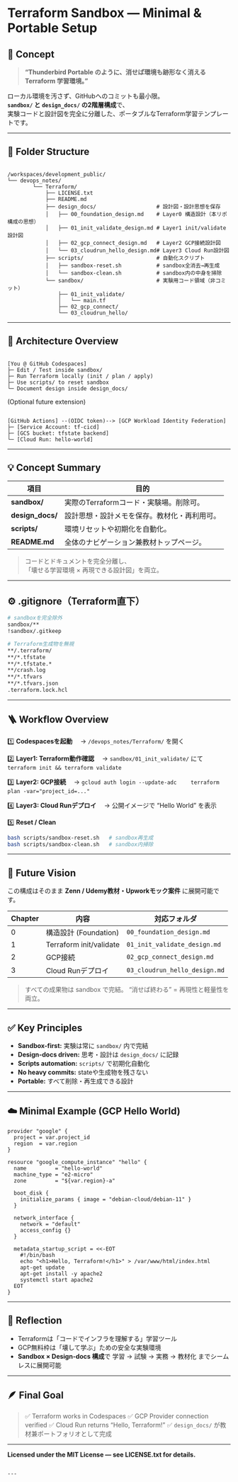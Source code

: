 # Terraform Sandbox — Minimal & Portable Setup

## 🎯 Concept

> **“Thunderbird Portable のように、消せば環境も跡形なく消える Terraform 学習環境。”**

ローカル環境を汚さず、GitHubへのコミットも最小限。  
**`sandbox/` と `design_docs/` の2階層構成**で、  
実験コードと設計図を完全に分離した、ポータブルなTerraform学習テンプレートです。

---

## 🧩 Folder Structure

```

/workspaces/development_public/
└── devops_notes/
        └── Terraform/
            ├── LICENSE.txt
            ├── README.md
            ├── design_docs/                   # 設計図・設計思想を保存
            │   ├── 00_foundation_design.md    # Layer0 構造設計（本リポ構成の思想）
            │   ├── 01_init_validate_design.md # Layer1 init/validate 設計図
            │   ├── 02_gcp_connect_design.md   # Layer2 GCP接続設計図
            │   └── 03_cloudrun_hello_design.md# Layer3 Cloud Run設計図
            ├── scripts/                       # 自動化スクリプト
            │   ├── sandbox-reset.sh           # sandbox全消去→再生成
            │   └── sandbox-clean.sh           # sandbox内の中身を掃除
            └── sandbox/                       # 実験用コード領域（非コミット）
                ├── 01_init_validate/
                │   └── main.tf
                ├── 02_gcp_connect/
                └── 03_cloudrun_hello/

```

---

## 🧱 Architecture Overview

```

[You @ GitHub Codespaces]
├─ Edit / Test inside sandbox/
├─ Run Terraform locally (init / plan / apply)
├─ Use scripts/ to reset sandbox
└─ Document design inside design_docs/

```

(Optional future extension)
```

[GitHub Actions] --(OIDC token)--> [GCP Workload Identity Federation]
├─ [Service Account: tf-cicd]
├─ [GCS bucket: tfstate backend]
└─ [Cloud Run: hello-world]

````

---

## 💡 Concept Summary

| 項目 | 目的 |
|------|------|
| **sandbox/** | 実際のTerraformコード・実験場。削除可。 |
| **design_docs/** | 設計思想・設計メモを保存。教材化・再利用可。 |
| **scripts/** | 環境リセットや初期化を自動化。 |
| **README.md** | 全体のナビゲーション兼教材トップページ。 |

> コードとドキュメントを完全分離し、  
> 「壊せる学習環境 × 再現できる設計図」を両立。

---

## ⚙️ .gitignore（Terraform直下）

```bash
# sandboxを完全除外
sandbox/**
!sandbox/.gitkeep

# Terraform生成物を無視
**/.terraform/
**/*.tfstate
**/*.tfstate.*
**/crash.log
**/*.tfvars
**/*.tfvars.json
.terraform.lock.hcl
````

---

## 🪜 Workflow Overview

1️⃣ **Codespacesを起動**
　→ `/devops_notes/Terraform/` を開く

2️⃣ **Layer1: Terraform動作確認**
　→ `sandbox/01_init_validate/` にて
　　`terraform init && terraform validate`

3️⃣ **Layer2: GCP接続**
　→ `gcloud auth login --update-adc`
　　`terraform plan -var="project_id=..."`

4️⃣ **Layer3: Cloud Runデプロイ**
　→ 公開イメージで “Hello World” を表示

5️⃣ **Reset / Clean**

```bash
bash scripts/sandbox-reset.sh   # sandbox再生成
bash scripts/sandbox-clean.sh   # sandbox内掃除
```

---

## 🚀 Future Vision

この構成はそのまま **Zenn / Udemy教材・Upworkモック案件** に展開可能です。

| Chapter | 内容                      | 対応フォルダ                        |
| ------- | ----------------------- | ----------------------------- |
| 0       | 構造設計 (Foundation)       | `00_foundation_design.md`     |
| 1       | Terraform init/validate | `01_init_validate_design.md`  |
| 2       | GCP接続                   | `02_gcp_connect_design.md`    |
| 3       | Cloud Runデプロイ           | `03_cloudrun_hello_design.md` |

> すべての成果物は sandbox で完結。
> “消せば終わる” = 再現性と軽量性を両立。

---

## ✅ Key Principles

* **Sandbox-first:** 実験は常に `sandbox/` 内で完結
* **Design-docs driven:** 思考・設計は `design_docs/` に記録
* **Scripts automation:** `scripts/` で初期化自動化
* **No heavy commits:** stateや生成物を残さない
* **Portable:** すべて削除・再生成できる設計

---

## ☁️ Minimal Example (GCP Hello World)

```hcl
provider "google" {
  project = var.project_id
  region  = var.region
}

resource "google_compute_instance" "hello" {
  name         = "hello-world"
  machine_type = "e2-micro"
  zone         = "${var.region}-a"

  boot_disk {
    initialize_params { image = "debian-cloud/debian-11" }
  }

  network_interface {
    network = "default"
    access_config {}
  }

  metadata_startup_script = <<-EOT
    #!/bin/bash
    echo "<h1>Hello, Terraform!</h1>" > /var/www/html/index.html
    apt-get update
    apt-get install -y apache2
    systemctl start apache2
  EOT
}
```

---

## 🧠 Reflection

* Terraformは「コードでインフラを理解する」学習ツール
* GCP無料枠は「壊して学ぶ」ための安全な実験環境
* **Sandbox × Design-docs 構成**で
  学習 → 試験 → 実務 → 教材化 までシームレスに展開可能

---

## 🪶 Final Goal

> ✅ Terraform works in Codespaces
> ✅ GCP Provider connection verified
> ✅ Cloud Run returns “Hello, Terraform!”
> ✅ `design_docs/` が教材兼ポートフォリオとして完成

---

**Licensed under the MIT License — see LICENSE.txt for details.**

```

---


